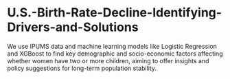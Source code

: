 # U.S.-Birth-Rate-Decline-Identifying-Drivers-and-Solutions
We use IPUMS data and machine learning models like Logistic Regression and XGBoost to find key demographic and socio-economic factors affecting whether women have two or more children, aiming to offer insights and policy suggestions for long-term population stability.
